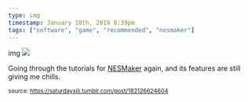```yaml
---
type: img
timestamp: January 18th, 2019 8:39pm
tags: ["software", "game", "recommended", "nesmaker"]
---
```

img
<img src="https://saturdayxiii.github.io/media/182126624604.gif"/>
                                                                                          
Going through the tutorials for <a href="http://www.thenew8bitheroes.com" target="_blank">NESMaker</a> again, and its features are still giving me chills.
 
                                    
                
                
                
                
                                
<small>source: https://saturdayxiii.tumblr.com/post/182126624604</small>